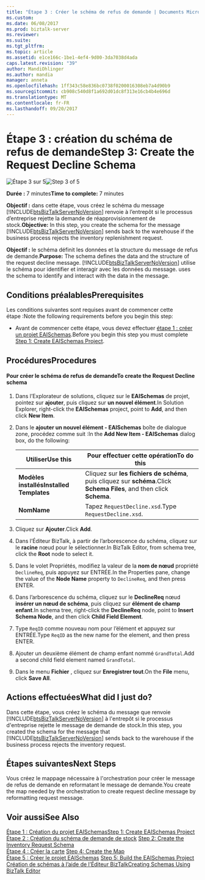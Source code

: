 ```yaml
---
title: "Étape 3 : Créer le schéma de refus de demande | Documents Microsoft"
ms.custom: 
ms.date: 06/08/2017
ms.prod: biztalk-server
ms.reviewer: 
ms.suite: 
ms.tgt_pltfrm: 
ms.topic: article
ms.assetid: e1ce166c-1be1-4ef4-9d00-3da7038d4ada
caps.latest.revision: "39"
author: MandiOhlinger
ms.author: mandia
manager: anneta
ms.openlocfilehash: 1ff343c58e836bc0738f0200016308eb7a4d90b9
ms.sourcegitcommit: cb908c540d8f1a692d01dc8f313e16cb4b4e696d
ms.translationtype: MT
ms.contentlocale: fr-FR
ms.lasthandoff: 09/20/2017
---
```

# <a name="step-3-create-the-request-decline-schema"></a><span data-ttu-id="aef7d-102">Étape 3 : création du schéma de refus de demande</span><span class="sxs-lookup"><span data-stu-id="aef7d-102">Step 3: Create the Request Decline Schema</span></span>
<span data-ttu-id="aef7d-103">![Étape 3 sur 5](../core/media/step-3of5.gif "Step_3of5")</span><span class="sxs-lookup"><span data-stu-id="aef7d-103">![Step 3 of 5](../core/media/step-3of5.gif "Step_3of5")</span></span>  
  
 <span data-ttu-id="aef7d-104">**Durée :** 7 minutes</span><span class="sxs-lookup"><span data-stu-id="aef7d-104">**Time to complete:** 7 minutes</span></span>  
  
 <span data-ttu-id="aef7d-105">**Objectif :** dans cette étape, vous créez le schéma du message [!INCLUDE[btsBizTalkServerNoVersion](../includes/btsbiztalkservernoversion-md.md)] renvoie à l’entrepôt si le processus d’entreprise rejette la demande de réapprovisionnement de stock.</span><span class="sxs-lookup"><span data-stu-id="aef7d-105">**Objective:** In this step, you create the schema for the message [!INCLUDE[btsBizTalkServerNoVersion](../includes/btsbiztalkservernoversion-md.md)] sends back to the warehouse if the business process rejects the inventory replenishment request.</span></span>  
  
 <span data-ttu-id="aef7d-106">**Objectif :** le schéma définit les données et la structure du message de refus de demande.</span><span class="sxs-lookup"><span data-stu-id="aef7d-106">**Purpose:** The schema defines the data and the structure of the request decline message.</span></span> [!INCLUDE[btsBizTalkServerNoVersion](../includes/btsbiztalkservernoversion-md.md)]<span data-ttu-id="aef7d-107"> utilise le schéma pour identifier et interagir avec les données du message.</span><span class="sxs-lookup"><span data-stu-id="aef7d-107"> uses the schema to identify and interact with the data in the message.</span></span>  
  
## <a name="prerequisites"></a><span data-ttu-id="aef7d-108">Conditions préalables</span><span class="sxs-lookup"><span data-stu-id="aef7d-108">Prerequisites</span></span>  
 <span data-ttu-id="aef7d-109">Les conditions suivantes sont requises avant de commencer cette étape :</span><span class="sxs-lookup"><span data-stu-id="aef7d-109">Note the following requirements before you begin this step:</span></span>  
  
-   <span data-ttu-id="aef7d-110">Avant de commencer cette étape, vous devez effectuer [étape 1 : créer un projet EAISchemas](../core/step-1-create-eaischemas-project.md).</span><span class="sxs-lookup"><span data-stu-id="aef7d-110">Before you begin this step you must complete [Step 1: Create EAISchemas Project](../core/step-1-create-eaischemas-project.md).</span></span>  
  
## <a name="procedures"></a><span data-ttu-id="aef7d-111">Procédures</span><span class="sxs-lookup"><span data-stu-id="aef7d-111">Procedures</span></span>  
  
#### <a name="to-create-the-request-decline-schema"></a><span data-ttu-id="aef7d-112">Pour créer le schéma de refus de demande</span><span class="sxs-lookup"><span data-stu-id="aef7d-112">To create the Request Decline schema</span></span>  
  
1.  <span data-ttu-id="aef7d-113">Dans l’Explorateur de solutions, cliquez sur le **EAISchemas** de projet, pointez sur **ajouter**, puis cliquez sur **un nouvel élément**.</span><span class="sxs-lookup"><span data-stu-id="aef7d-113">In Solution Explorer, right-click the **EAISchemas** project, point to **Add**, and then click **New Item**.</span></span>  
  
2.  <span data-ttu-id="aef7d-114">Dans le **ajouter un nouvel élément - EAISchemas** boîte de dialogue zone, procédez comme suit :</span><span class="sxs-lookup"><span data-stu-id="aef7d-114">In the **Add New Item - EAISchemas** dialog box, do the following:</span></span>  
  
    |<span data-ttu-id="aef7d-115">Utiliser</span><span class="sxs-lookup"><span data-stu-id="aef7d-115">Use this</span></span>|<span data-ttu-id="aef7d-116">Pour effectuer cette opération</span><span class="sxs-lookup"><span data-stu-id="aef7d-116">To do this</span></span>|  
    |--------------|----------------|  
    |<span data-ttu-id="aef7d-117">**Modèles installés**</span><span class="sxs-lookup"><span data-stu-id="aef7d-117">**Installed Templates**</span></span>|<span data-ttu-id="aef7d-118">Cliquez sur **les fichiers de schéma**, puis cliquez sur **schéma**.</span><span class="sxs-lookup"><span data-stu-id="aef7d-118">Click **Schema Files**, and then click **Schema**.</span></span>|  
    |<span data-ttu-id="aef7d-119">**Nom**</span><span class="sxs-lookup"><span data-stu-id="aef7d-119">**Name**</span></span>|<span data-ttu-id="aef7d-120">Tapez `RequestDecline.xsd`.</span><span class="sxs-lookup"><span data-stu-id="aef7d-120">Type `RequestDecline.xsd`.</span></span>|  
  
3.  <span data-ttu-id="aef7d-121">Cliquez sur **Ajouter**.</span><span class="sxs-lookup"><span data-stu-id="aef7d-121">Click **Add**.</span></span>  
  
4.  <span data-ttu-id="aef7d-122">Dans l’Éditeur BizTalk, à partir de l’arborescence du schéma, cliquez sur le **racine** nœud pour le sélectionner.</span><span class="sxs-lookup"><span data-stu-id="aef7d-122">In BizTalk Editor, from schema tree, click the **Root** node to select it.</span></span>  
  
5.  <span data-ttu-id="aef7d-123">Dans le volet Propriétés, modifiez la valeur de la **nom de nœud** propriété `DeclineReq`, puis appuyez sur ENTRÉE.</span><span class="sxs-lookup"><span data-stu-id="aef7d-123">In the Properties pane, change the value of the **Node Name** property to `DeclineReq`, and then press ENTER.</span></span>  
  
6.  <span data-ttu-id="aef7d-124">Dans l’arborescence du schéma, cliquez sur le **DeclineReq** nœud **insérer un nœud de schéma**, puis cliquez sur **élément de champ enfant**.</span><span class="sxs-lookup"><span data-stu-id="aef7d-124">In schema tree, right-click the **DeclineReq** node, point to **Insert Schema Node**, and then click **Child Field Element**.</span></span>  
  
7.  <span data-ttu-id="aef7d-125">Type `ReqID` comme nouveau nom pour l’élément et appuyez sur ENTRÉE.</span><span class="sxs-lookup"><span data-stu-id="aef7d-125">Type `ReqID` as the new name for the element, and then press ENTER.</span></span>  
  
8.  <span data-ttu-id="aef7d-126">Ajouter un deuxième élément de champ enfant nommé `GrandTotal`.</span><span class="sxs-lookup"><span data-stu-id="aef7d-126">Add a second child field element named `GrandTotal`.</span></span>  
  
9. <span data-ttu-id="aef7d-127">Dans le menu **Fichier** , cliquez sur **Enregistrer tout**.</span><span class="sxs-lookup"><span data-stu-id="aef7d-127">On the **File** menu, click **Save All**.</span></span>  
  
## <a name="what-did-i-just-do"></a><span data-ttu-id="aef7d-128">Actions effectuées</span><span class="sxs-lookup"><span data-stu-id="aef7d-128">What did I just do?</span></span>  
 <span data-ttu-id="aef7d-129">Dans cette étape, vous créez le schéma du message que renvoie [!INCLUDE[btsBizTalkServerNoVersion](../includes/btsbiztalkservernoversion-md.md)] à l'entrepôt si le processus d'entreprise rejette le message de demande de stock.</span><span class="sxs-lookup"><span data-stu-id="aef7d-129">In this step, you created the schema for the message that [!INCLUDE[btsBizTalkServerNoVersion](../includes/btsbiztalkservernoversion-md.md)] sends back to the warehouse if the business process rejects the inventory request.</span></span>  
  
## <a name="next-steps"></a><span data-ttu-id="aef7d-130">Étapes suivantes</span><span class="sxs-lookup"><span data-stu-id="aef7d-130">Next Steps</span></span>  
 <span data-ttu-id="aef7d-131">Vous créez le mappage nécessaire à l'orchestration pour créer le message de refus de demande en reformatant le message de demande.</span><span class="sxs-lookup"><span data-stu-id="aef7d-131">You create the map needed by the orchestration to create request decline message by reformatting request message.</span></span>  
  
## <a name="see-also"></a><span data-ttu-id="aef7d-132">Voir aussi</span><span class="sxs-lookup"><span data-stu-id="aef7d-132">See Also</span></span>  
 [<span data-ttu-id="aef7d-133">Étape 1 : Création du projet EAISchemas</span><span class="sxs-lookup"><span data-stu-id="aef7d-133">Step 1: Create EAISchemas Project</span></span>](../core/step-1-create-eaischemas-project.md)  
 <span data-ttu-id="aef7d-134">[Étape 2 : Création du schéma de demande de stock](../core/step-2-create-the-inventory-request-schema.md) </span><span class="sxs-lookup"><span data-stu-id="aef7d-134">[Step 2: Create the Inventory Request Schema](../core/step-2-create-the-inventory-request-schema.md) </span></span>  
 <span data-ttu-id="aef7d-135">[Étape 4 : Créer la carte](../core/step-4-create-the-map.md) </span><span class="sxs-lookup"><span data-stu-id="aef7d-135">[Step 4: Create the Map](../core/step-4-create-the-map.md) </span></span>  
 <span data-ttu-id="aef7d-136">[Étape 5 : Créer le projet EAISchemas](../core/step-5-build-the-eaischemas-project.md) </span><span class="sxs-lookup"><span data-stu-id="aef7d-136">[Step 5: Build the EAISchemas Project](../core/step-5-build-the-eaischemas-project.md) </span></span>  
 [<span data-ttu-id="aef7d-137">Création de schémas à l’aide de l’Éditeur BizTalk</span><span class="sxs-lookup"><span data-stu-id="aef7d-137">Creating Schemas Using BizTalk Editor</span></span>](../core/creating-schemas-using-biztalk-editor.md)